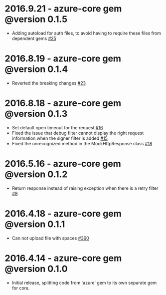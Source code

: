 # 2016.9.21 - azure-core gem @version 0.1.5
* Adding autoload for auth files, to avoid having to require these files from dependent gems [#25](https://github.com/Azure/azure-ruby-asm-core/pull/25)

# 2016.8.19 - azure-core gem @version 0.1.4
* Reverted the breaking changes [#23](https://github.com/Azure/azure-ruby-asm-core/pull/23) 

# 2016.8.18 - azure-core gem @version 0.1.3
* Set default open timeout for the request [#16](https://github.com/Azure/azure-ruby-asm-core/issues/16)
* Fixed the issue that debug filter cannot display the right request information when the signer filter is added [#15](https://github.com/Azure/azure-ruby-asm-core/issues/15)
* Fixed the unrecognized method in the MockHttpResponse class [#18](https://github.com/Azure/azure-ruby-asm-core/pull/18)

# 2016.5.16 - azure-core gem @version 0.1.2
* Return response instead of raising exception when there is a retry filter [#8](https://github.com/Azure/azure-ruby-asm-core/pull/8)

# 2016.4.18 - azure-core gem @version 0.1.1
* Can not upload file with spaces [#360](https://github.com/Azure/azure-sdk-for-ruby/issues/360)

# 2016.4.14 - azure-core gem @version 0.1.0
* Initial release, splitting code from 'azure' gem to its own separate gem for core.